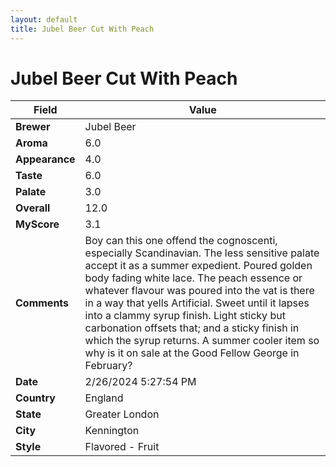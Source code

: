 ```yaml
---
layout: default
title: Jubel Beer Cut With Peach
---
```


# Jubel Beer Cut With Peach

| Field         | Value                                                                                                   |
|---------------|---------------------------------------------------------------------------------------------------------|
| **Brewer**    | Jubel Beer                                                                                        |
| **Aroma**     | 6.0                                                                                         |
| **Appearance**| 4.0                                                                                    |
| **Taste**     | 6.0                                                                                         |
| **Palate**    | 3.0                                                                                        |
| **Overall**   | 12.0                                                                                       |
| **MyScore**   | 3.1                                                                                       |
| **Comments**  | Boy can this one offend the cognoscenti, especially Scandinavian. The less sensitive palate accept it as a summer expedient. Poured golden body fading white lace. The peach essence or whatever flavour was poured into the vat is there in a way that yells Artificial. Sweet until it lapses into a clammy syrup finish. Light sticky but carbonation offsets that; and a sticky finish in which the syrup returns. A summer cooler item so why is it on sale at the Good Fellow George in February?                                                                                      |
| **Date**      | 2/26/2024 5:27:54 PM                                                                                          |
| **Country**   | England                                                                                       |
| **State**     | Greater London                                                                                         |
| **City**      | Kennington                                                                                          |
| **Style**     | Flavored - Fruit                                                                                         |
